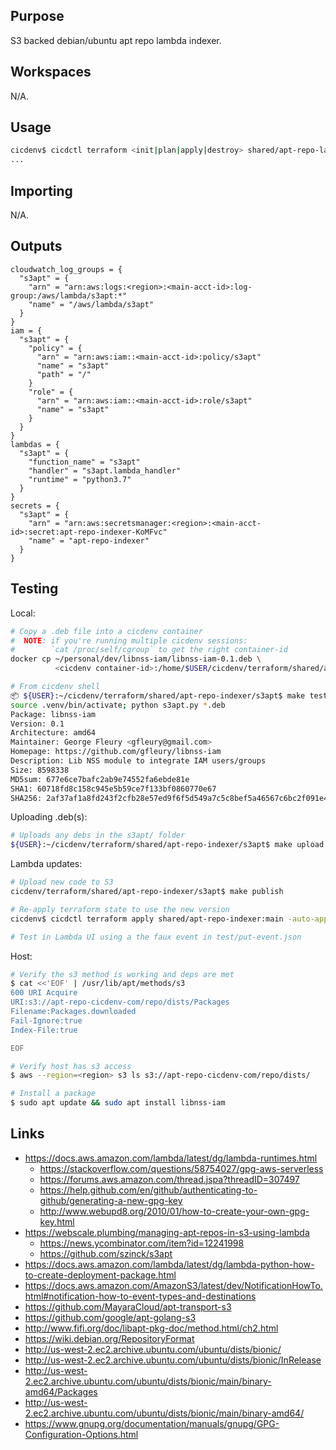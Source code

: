 ## Purpose
S3 backed debian/ubuntu apt repo lambda indexer.

## Workspaces
N/A.

## Usage
```bash
cicdenv$ cicdctl terraform <init|plan|apply|destroy> shared/apt-repo-lambda:main
...
```

## Importing
N/A.

## Outputs
```hcl
cloudwatch_log_groups = {
  "s3apt" = {
    "arn" = "arn:aws:logs:<region>:<main-acct-id>:log-group:/aws/lambda/s3apt:*"
    "name" = "/aws/lambda/s3apt"
  }
}
iam = {
  "s3apt" = {
    "policy" = {
      "arn" = "arn:aws:iam::<main-acct-id>:policy/s3apt"
      "name" = "s3apt"
      "path" = "/"
    }
    "role" = {
      "arn" = "arn:aws:iam::<main-acct-id>:role/s3apt"
      "name" = "s3apt"
    }
  }
}
lambdas = {
  "s3apt" = {
    "function_name" = "s3apt"
    "handler" = "s3apt.lambda_handler"
    "runtime" = "python3.7"
  }
}
secrets = {
  "s3apt" = {
    "arn" = "arn:aws:secretsmanager:<region>:<main-acct-id>:secret:apt-repo-indexer-KoMFvc"
    "name" = "apt-repo-indexer"
  }
}
```

## Testing
Local:
```bash
# Copy a .deb file into a cicdenv container
#  NOTE: if you're running multiple cicdenv sessions:
#        `cat /proc/self/cgroup` to get the right container-id
docker cp ~/personal/dev/libnss-iam/libnss-iam-0.1.deb \
          <cicdenv container-id>:/home/$USER/cicdenv/terraform/shared/apt-repo-indexer/s3apt

# From cicdenv shell
📦 ${USER}:~/cicdenv/terraform/shared/apt-repo-indexer/s3apt$ make test
source .venv/bin/activate; python s3apt.py *.deb
Package: libnss-iam 
Version: 0.1 
Architecture: amd64 
Maintainer: George Fleury <gfleury@gmail.com> 
Homepage: https://github.com/gfleury/libnss-iam 
Description: Lib NSS module to integrate IAM users/groups
Size: 8598338
MD5sum: 677e6ce7bafc2ab9e74552fa6ebde81e
SHA1: 60718fd8c158c945e5b59ce7f133bf0860770e67
SHA256: 2af37af1a8fd243f2cfb28e57ed9f6f5d549a7c5c8bef5a46567c6bc2f091e4d
```

Uploading .deb(s):
```bash
# Uploads any debs in the s3apt/ folder
${USER}:~/cicdenv/terraform/shared/apt-repo-indexer/s3apt$ make upload
```

Lambda updates:
```bash
# Upload new code to S3
cicdenv/terraform/shared/apt-repo-indexer/s3apt$ make publish

# Re-apply terraform state to use the new version
cicdenv$ cicdctl terraform apply shared/apt-repo-indexer:main -auto-approve

# Test in Lambda UI using a the faux event in test/put-event.json
```

Host:
```bash
# Verify the s3 method is working and deps are met
$ cat <<'EOF' | /usr/lib/apt/methods/s3
600 URI Acquire
URI:s3://apt-repo-cicdenv-com/repo/dists/Packages
Filename:Packages.downloaded
Fail-Ignore:true
Index-File:true

EOF

# Verify host has s3 access
$ aws --region=<region> s3 ls s3://apt-repo-cicdenv-com/repo/dists/

# Install a package
$ sudo apt update && sudo apt install libnss-iam
```

## Links
* https://docs.aws.amazon.com/lambda/latest/dg/lambda-runtimes.html
  * https://stackoverflow.com/questions/58754027/gpg-aws-serverless
  * https://forums.aws.amazon.com/thread.jspa?threadID=307497
  * https://help.github.com/en/github/authenticating-to-github/generating-a-new-gpg-key
  * http://www.webupd8.org/2010/01/how-to-create-your-own-gpg-key.html
* https://webscale.plumbing/managing-apt-repos-in-s3-using-lambda
  * https://news.ycombinator.com/item?id=12241998
  * https://github.com/szinck/s3apt
* https://docs.aws.amazon.com/lambda/latest/dg/lambda-python-how-to-create-deployment-package.html
* https://docs.aws.amazon.com/AmazonS3/latest/dev/NotificationHowTo.html#notification-how-to-event-types-and-destinations
* https://github.com/MayaraCloud/apt-transport-s3
* https://github.com/google/apt-golang-s3
* http://www.fifi.org/doc/libapt-pkg-doc/method.html/ch2.html
* https://wiki.debian.org/RepositoryFormat
* http://us-west-2.ec2.archive.ubuntu.com/ubuntu/dists/bionic/
* http://us-west-2.ec2.archive.ubuntu.com/ubuntu/dists/bionic/InRelease
* http://us-west-2.ec2.archive.ubuntu.com/ubuntu/dists/bionic/main/binary-amd64/Packages
* http://us-west-2.ec2.archive.ubuntu.com/ubuntu/dists/bionic/main/binary-amd64/
* https://www.gnupg.org/documentation/manuals/gnupg/GPG-Configuration-Options.html
